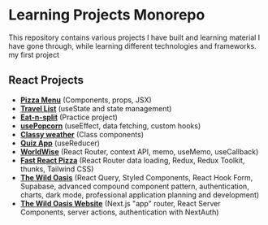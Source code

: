# Learning Projects Monorepo

This repository contains various projects I have built and learning material I have gone through, while learning different technologies and frameworks.
my first project
## React Projects

- **[Pizza Menu](https://github.com/martinwinther/learning-portfolio/tree/main/react/pizza-menu)** (Components, props, JSX)
- **[Travel List](https://github.com/martinwinther/learning-portfolio/tree/main/react/travel-list)** (useState and state management)
- **[Eat-n-split](https://github.com/martinwinther/learning-portfolio/tree/main/react/eat-n-split)** (Practice project)
- **[usePopcorn](https://github.com/martinwinther/learning-portfolio/tree/main/react/use-popcorn)** (useEffect, data fetching, custom hooks)
- **[Classy weather](https://github.com/martinwinther/learning-portfolio/tree/main/react/classy-weather)** (Class components)
- **[Quiz App](https://github.com/martinwinther/learning-portfolio/tree/main/react/quiz-app)** (useReducer)
- **[WorldWise](https://github.com/martinwinther/learning-portfolio/tree/main/react/world-wise)** (React Router, context API, memo, useMemo, useCallback)
- **[Fast React Pizza](https://github.com/martinwinther/learning-portfolio/tree/main/react/fast-react-pizza)** (React Router data loading, Redux, Redux Toolkit, thunks, Tailwind CSS)
- **[The Wild Oasis](https://github.com/martinwinther/learning-portfolio/tree/main/react/wild-oasis)** (React Query, Styled Components, React Hook Form, Supabase, advanced compound component pattern, authentication, charts, dark mode, professional application planning and development)
- **[The Wild Oasis Website](https://github.com/martinwinther/learning-portfolio/tree/main/react/wild-oasis-website)** (Next.js "app" router, React Server Components, server actions, authentication with NextAuth)
